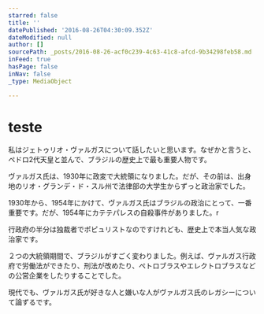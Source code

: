 ```yaml
---
starred: false
title: ''
datePublished: '2016-08-26T04:30:09.352Z'
dateModified: null
author: []
sourcePath: _posts/2016-08-26-acf0c239-4c63-41c8-afcd-9b34298feb58.md
inFeed: true
hasPage: false
inNav: false
_type: MediaObject

---
```

# teste

私はジェトゥリオ・ヴァルガスについて話したいと思います。なぜかと言うと、ペドロ2代天皇と並んで、ブラジルの歴史上で最も重要人物です。

ヴァルガス氏は、1930年に政変で大統領になりました。だが、その前は、出身地のリオ・グランデ・ド・スル州で法律部の大学生からずっと政治家でした。

1930年から、1954年にかけて、ヴァルガス氏はブラジルの政治にとって、一番重要です。だが、1954年にカテテパレスの自殺事件がありました。r

行政府の半分は独裁者でポピュリストなのですけれども、歴史上で本当人気な政治家です。

２つの大統領期間で、ブラジルがすごく変わりました。例えば、ヴァルガス行政府で労働法ができたり、刑法が改めたり、ペトロブラスやエレクトロブラスなどの公営企業をしたりすることでした。

現代でも、ヴァルガス氏が好きな人と嫌いな人がヴァルガス氏のレガシーについて論ずるです。